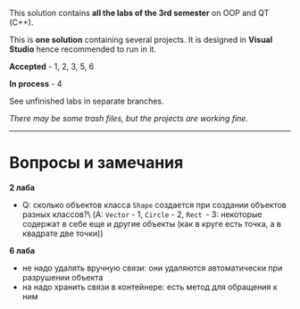 ﻿This solution contains **all the labs of the 3rd semester** on OOP and QT (C++).

This is **one solution** containing several projects.
It is designed in **Visual Studio** hence recommended to run in it.

**Accepted** - 1, 2, 3, 5, 6

**In process** - 4

See unfinished labs in separate branches.

*There may be some trash files, but the projects are working fine.*

___
# Вопросы и замечания
**2 лаба**
- Q: сколько объектов класса ```Shape``` создается при создании объектов разных классов?\\
(A: ```Vector``` - 1, ```Circle``` - 2, ```Rect```  - 3: некоторые содержат в себе еще и другие объекты
(как в круге есть точка, а в квадрате две точки))

**6 лаба**
- не надо удалять вручную связи: они удаляются автоматически при разрушении объекта
- на надо хранить связи в контейнере: есть метод для обращения к ним